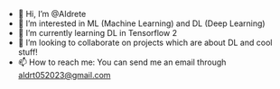 - 👋 Hi, I’m @AIdrete
- 👀 I’m interested in ML (Machine Learning) and DL (Deep Learning)
- 🌱 I’m currently learning DL in Tensorflow 2
- 💞️ I’m looking to collaborate on projects which are about DL and cool stuff!
- 📫 How to reach me: You can send me an email through aldrt052023@gmail.com

<!---
AIdrete/AIdrete is a ✨ special ✨ repository because its `README.md` (this file) appears on your GitHub profile.
You can click the Preview link to take a look at your changes.
--->
